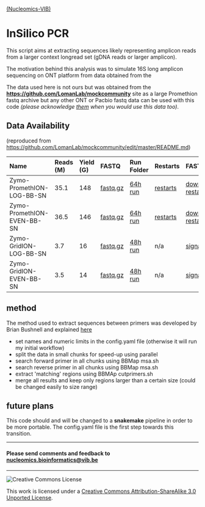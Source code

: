 [(Nucleomics-VIB)](https://github.com/Nucleomics-VIB)

InSilico PCR
==========

This script aims at extracting sequences likely representing amplicon reads from a larger context longread set (gDNA reads or larger amplicon).

The motivation behind this analysis was to simulate 16S long amplicon sequencing on ONT platform from data obtained from the 

The data used here is not ours but was obtained from the **https://github.com/LomanLab/mockcommunity** site as a large Promethion fastq archive but any other ONT or Pacbio fastq data can be used with this code <i>(please acknowledge [them](https://github.com/LomanLab/mockcommunity) when you would use this data too)</i>.

## Data Availability 

<il>(reproduced from https://github.com/LomanLab/mockcommunity/edit/master/README.md)</il>

|Name|Reads (M)|Yield (G)|FASTQ|Run Folder|Restarts|FAST5|
|:--|:--|:--|:--|:--|:--|:--|
|Zymo-PromethION-LOG-BB-SN|35.1|148|[fastq.gz](https://nanopore.s3.climb.ac.uk/Zymo-PromethION-LOG-BB-SN.fq.gz)|[64h run](https://nanopore.s3.climb.ac.uk/Zymo-PromethION-LOG-BB-SN_basecalls.tar.gz)|[restarts](https://nanopore.s3.climb.ac.uk/Zymo-PromethION-LOG-BB-SN-restarts_basecalls.tar.gz)|[download.sh](https://gist.github.com/SamStudio8/3ebbbd04dd8db557a3e8bdcedc875ee6), [restarts.tar](https://nanopore.s3.climb.ac.uk/Zymo-PromethION-LOG-BB-SN-restarts_signal.tar)|
|Zymo-PromethION-EVEN-BB-SN|36.5|146|[fastq.gz](https://nanopore.s3.climb.ac.uk/Zymo-PromethION-EVEN-BB-SN.fq.gz)|[64h run](https://nanopore.s3.climb.ac.uk/Zymo-PromethION-EVEN-BB-SN_basecalls.tar.gz)|[restarts](https://nanopore.s3.climb.ac.uk/Zymo-PromethION-EVEN-BB-SN-restarts_basecalls.tar.gz)|[download.sh](https://gist.github.com/SamStudio8/3ebbbd04dd8db557a3e8bdcedc875ee6), [restarts.tar](https://nanopore.s3.climb.ac.uk/Zymo-PromethION-EVEN-BB-SN-restarts_signal.tar)|
|Zymo-GridION-LOG-BB-SN|3.7|16|[fastq.gz](https://nanopore.s3.climb.ac.uk/Zymo-GridION-LOG-BB-SN.fq.gz)|[48h run](https://nanopore.s3.climb.ac.uk/Zymo-GridION-LOG-BB-SN_basecalled.tgz)|n/a|[signal.tar](https://nanopore.s3.climb.ac.uk/Zymo-GridION-LOG-BB-SN_signal.tar)|
|Zymo-GridION-EVEN-BB-SN|3.5|14|[fastq.gz](https://nanopore.s3.climb.ac.uk/Zymo-GridION-EVEN-BB-SN.fq.gz)|[48h run](https://nanopore.s3.climb.ac.uk/Zymo-GridION-EVEN-BB-SN_basecalled.tgz)|n/a|[signal.tar](https://nanopore.s3.climb.ac.uk/Zymo-GridION-EVEN-BB-SN_signal.tar)|

## method

The method used to extract sequences between primers was developed by Brian Bushnell and explained [here](https://www.biostars.org/p/216039/#216054)

* set names and numeric limits in the config.yaml file (otherwise it will run my initial workflow)
* split the data in small chunks for speed-up using parallel
* search forward primer in all chunks using BBMap msa.sh
* search reverse primer in all chunks using BBMap msa.sh
* extract 'matching' regions using BBMAp cutprimers.sh 
* merge all results and keep only regions larger than a certain size (could be changed easily to size range)

## future plans

This code should and will be changed to a **snakemake** pipeline in order to be more portable. The config.yaml file is the first step towards this transition.

<hr>

<h4>Please send comments and feedback to <a href="mailto:nucleomics.bioinformatics@vib.be">nucleomics.bioinformatics@vib.be</a></h4>

<hr>

![Creative Commons License](http://i.creativecommons.org/l/by-sa/3.0/88x31.png?raw=true)

This work is licensed under a [Creative Commons Attribution-ShareAlike 3.0 Unported License](http://creativecommons.org/licenses/by-sa/3.0/).
